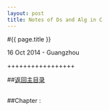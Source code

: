 ```yaml
---
layout: post
title: Notes of Ds and Alg in C
---
```


#{{ page.title }}  
<p class="meta">16 Oct 2014 - Guangzhou</p>   
+++++++++++++++++  

##[返回主目录][]  
<br>

##Chapter :



<br>  

[返回主目录]: /2014/10/16/notes-of-ds-alg.html
